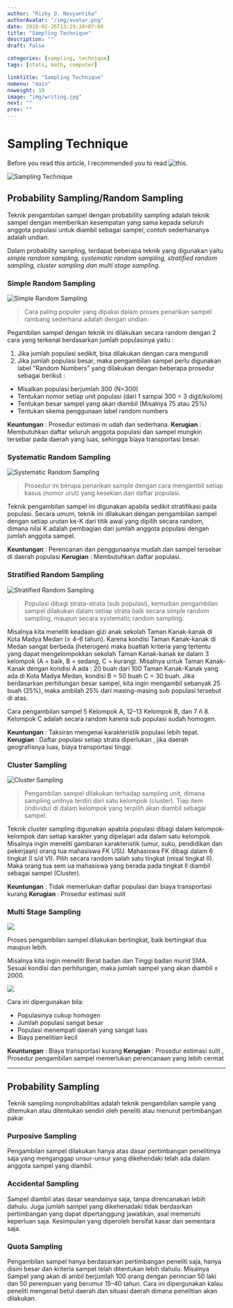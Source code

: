 ```yaml
---
author: "Rizky D. Novyantika"
authorAvatar: "/img/avatar.png"
date: 2018-02-26T13:19:28+07:00
title: "Sampling Technique"
description: ""
draft: false

categories: [sampling, technique]
tags: [stats, math, computer]

linktitle: "Sampling Technique"
nomenu: "main"
noweight: 10
image: "img/writing.jpg"
next: ""
prev: ""
---
```


# Sampling Technique

Before you read this article, I recommended you to read ![this](https://rizkynovyantika.github.io/post/how-can-i-get-best-sample/).

![Sampling Technique](/images/sampling-technique/1.png)

## Probability Sampling/Random Sampling
Teknik pengambilan sampel dengan probability sampling adalah teknik sampel dengan memberikan kesempatan yang sama kepada seluruh anggota populasi untuk diambil sebagai sampel, contoh sederhananya adalah undian.

Dalam probability sampling, terdapat beberapa teknik yang digunakan yaitu _simple random sampling, systematic random sampling, stratified random sampling, cluster sampling dan multi stage sampling._

### Simple Random Sampling
![Simple Random Sampling](/images/sampling-technique/2.png)

> Cara paling populer yang dipakai dalam proses penarikan sampel rambang sederhana adalah dengan undian.

Pegambilan sampel dengan teknik ini dilakukan secara random dengan 2 cara yang terkenal berdasarkan jumlah populasinya yaitu :

1. Jika jumlah populasi sedikit, bisa dilakukan dengan cara mengundi
2. Jika jumlah populasi besar, maka pengambilan sampel perlu digunakan label “Random Numbers” yang dilakukan dengan beberapa prosedur sebagai berikut :

* Misalkan populasi berjumlah 300 (N=300)
* Tentukan nomor setiap unit populasi (dari 1 sampai 300 = 3 digit/kolom)
* Tentukan besar sampel yang akan diambil (Misalnya 75 atau 25%)
* Tentukan skema penggunaan label random numbers

**Keuntungan** : Prosedur estimasi m udah dan sederhana.
**Kerugian** : Membutuhkan daftar seluruh anggota populasi dan sampel mungkin tersebar pada daerah yang luas, sehingga biaya transportasi besar.

### Systematic Random Sampling
![Systematic Random Sampling](/images/sampling-technique/3.png)

> Prosedur ini berupa penarikan sample dengan cara mengambil setiap kasus (nomor urut) yang kesekian dari daftar populasi.

Teknik pengambilan sampel ini digunakan apabila sedikit stratifikasi pada populasi. Secara umum, teknik ini dilakukan dengan pengambilan sampel dengan setiap urutan ke-K dari titik awal yang dipilih secara random, dimana nilai K adalah pembagian dari jumlah anggota populasi dengan jumlah anggota sampel.

**Keuntungan** : Perencanan dan penggunaanya mudah dan sampel tersebar di daerah populasi
**Kerugian** : Membutuhkan daftar populasi.

### Stratified Random Sampling
![Stratified Random Sampling](/images/sampling-technique/4.png)

> Populasi dibagi strata-strata (sub populasi), kemudian pengambilan sampel dilakukan dalam setiap strata baik secara simple random sampling, maupun secara systematic random sampling.

Misalnya kita meneliti keadaan gizi anak sekolah Taman Kanak-kanak di Kota Madya Medan (≥ 4–6 tahun). Karena kondisi Taman Kanak-kanak di Medan sangat berbeda (heterogen) maka buatlah kriteria yang tertentu yang dapat mengelompokkan sekolah Taman Kanak-kanak ke dalam 3 kelompok (A = baik, B = sedang, C = kurang). Misalnya untuk Taman Kanak-Kanak dengan kondisi A ada : 20 buah dari 100 Taman Kanak-Kanak yang ada di Kota Madya Medan, kondisi B = 50 buah C = 30 buah. Jika berdasarkan perhitungan besar sampel, kita ingin mengambil sebanyak 25 buah (25%), maka ambilah 25% dari masing-masing sub populasi tersebut di atas.

Cara pengambilan sampel 5 Kelompok A, 12–13 Kelompok B, dan 7 ñ 8. Kelompok C adalah secara random karena sub populasi sudah homogen.

**Keuntungan** : Taksiran mengenai karakteristik populasi lebih tepat.
**Kerugian** : Daftar populasi setiap strata diperlukan , jika daerah geografisnya luas, biaya transportasi tinggi.

### Cluster Sampling
![Cluster Sampling](/images/sampling-technique/5.png)

> Pengambilan sampel dilakukan terhadap sampling unit, dimana sampling unitnya terdiri dari satu kelompok (cluster). Tiap item (individu) di dalam kelompok yang terpilih akan diambil sebagai sampel.

Teknik cluster sampling digunakan apabila populasi dibagi dalam kelompok-kelompok dan setiap karakter yang dipelajari ada dalam satu kelompok.
Misalnya ingin meneliti gambaran karakteristik (umur, suku, pendidikan dan pekerjaan) orang tua mahasiswa FK USU. Mahasiswa FK dibagi dalam 6 tingkat (I s/d VI). Pilih secara random salah satu tingkat (misal tingkat II). Maka orang tua sem ua mahasiswa yang berada pada tingkat II diambil sebagai sampel (Cluster).

**Keuntungan** : Tidak memerlukan daftar populasi dan biaya transportasi kurang
**Kerugian** : Prosedur estimasi sulit

### Multi Stage Sampling
![](/images/sampling-technique/6.png)

Proses pengambilan sampel dilakukan bertingkat, baik bertingkat dua maupun lebih.

Misalnya kita ingin meneliti Berat badan dan Tinggi badan murid SMA. Sesuai kondisi dan perhitungan, maka jumlah sampel yang akan diambil ± 2000.

![](/images/sampling-technique/7.png)

Cara ini dipergunakan bila:
* Populasinya cukup homogen
* Jumlah populasi sangat besar
* Populasi menempati daerah yang sangat luas
* Biaya penelitian kecil

**Keuntungan** : Biaya transportasi kurang
**Kerugian** : Prosedur estimasi sulit , Prosedur pengambilan sampel memerlukan perencanaan yang lebih cermat

---

## Probability Sampling
Teknik sampling nonprobabilitas adalah teknik pengambilan sample yang ditemukan atau ditentukan sendiri oleh peneliti atau menurut pertimbangan pakar.

### Purposive Sampling
Pengambilan sampel dilakukan hanya atas dasar pertimbangan penelitinya saja yang menganggap unsur-unsur yang dikehendaki telah ada dalam anggota sampel yang diambil.

### Accidental Sampling
Sampel diambil atas dasar seandainya saja, tanpa direncanakan lebih dahulu. Juga jumlah sampel yang dikehenadaki tidak berdasrkan pertimbangan yang dapat dipertanggung jawabkan, asal memenuhi keperluan saja. Kesimpulan yang diperoleh bersifat kasar dan sementara saja.

### Quota Sampling
Pengambilan sampel hanya berdasarkan pertimbangan peneliti saja, hanya disini besar dan kriteria sampel telah ditentukan lebih dahulu. Misalnya Sampel yang akan di ambil berjumlah 100 orang dengan perincian 50 laki dan 50 perempuan yang berumur 15–40 tahun. Cara ini dipergunakan kalau peneliti mengenal betul daerah dan situasi daerah dimana penelitian akan dilakukan.